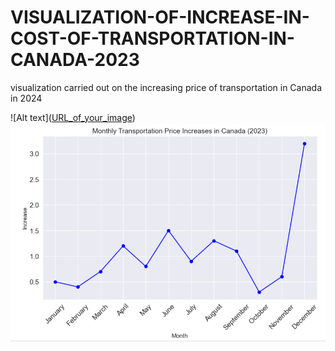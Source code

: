# VISUALIZATION-OF-INCREASE-IN-COST-OF-TRANSPORTATION-IN-CANADA-2023
visualization carried out on the increasing price of transportation in Canada in 2024

![Alt text]([URL_of_your_image](https://github.com/Olubayodejoy/VISUALIZATION-OF-INCREASE-IN-COST-OF-TRANSPORTATION-IN-CANADA-2023/blob/main/picture3.PNG?raw=true
))
![Transportation Price Increases](https://github.com/Olubayodejoy/VISUALIZATION-OF-INCREASE-IN-COST-OF-TRANSPORTATION-IN-CANADA-2023/blob/main/picture3.PNG?raw=true)
